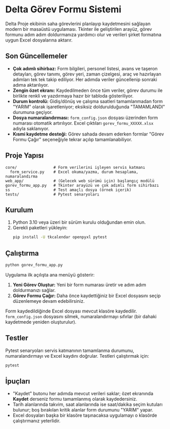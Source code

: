 # Delta Görev Formu Sistemi

Delta Proje ekibinin saha görevlerini planlayıp kaydetmesini sağlayan modern bir masaüstü uygulaması. Tkinter ile geliştirilen arayüz, görev formunu adım adım doldurmanıza yardımcı olur ve verileri şirket formatına uygun Excel dosyalarına aktarır.

## Son Güncellemeler
- **Çok adımlı sihirbaz:** Form bilgileri, personel listesi, avans ve taşeron detayları, görev tanımı, görev yeri, zaman çizelgesi, araç ve hazırlayan adımları tek tek takip ediliyor. Her adımda veriler güncellenip sonraki adıma aktarılıyor.
- **Zengin özet ekranı:** Kaydedilmeden önce tüm veriler, görev durumu ile birlikte renkli ve yazdırmaya hazır bir tabloda gösteriliyor.
- **Durum kontrolü:** Gidiş/dönüş ve çalışma saatleri tamamlanmadan form "YARIM" olarak işaretleniyor; eksiksiz doldurulduğunda "TAMAMLANDI" durumuna geçiyor.
- **Dosya numaralandırması:** `form_config.json` dosyası üzerinden form numarası otomatik artırılıyor. Excel çıktıları `gorev_formu_XXXXX.xlsx` adıyla saklanıyor.
- **Kısmi kaydetme desteği:** Görev sahada devam ederken formlar "Görev Formu Çağır" seçeneğiyle tekrar açılıp tamamlanabiliyor.

## Proje Yapısı
```
core/                # Form verilerini işleyen servis katmanı
  form_service.py    # Excel okuma/yazma, durum hesaplama, numaralandırma
web_app/             # (Gelecek web sürümü için) başlangıç modülü
gorev_formu_app.py   # Tkinter arayüzü ve çok adımlı form sihirbazı
ss                   # Test amaçlı dosya (örnek içerik)
tests/               # Pytest senaryoları
```

## Kurulum
1. Python 3.10 veya üzeri bir sürüm kurulu olduğundan emin olun.
2. Gerekli paketleri yükleyin:
   ```bash
   pip install -U tkcalendar openpyxl pytest
   ```

## Çalıştırma
```bash
python gorev_formu_app.py
```

Uygulama ilk açılışta ana menüyü gösterir:
1. **Yeni Görev Oluştur:** Yeni bir form numarası üretir ve adım adım doldurmanızı sağlar.
2. **Görev Formu Çağır:** Daha önce kaydettiğiniz bir Excel dosyasını seçip düzenlemeye devam edebilirsiniz.

Form kaydedildiğinde Excel dosyası mevcut klasöre kaydedilir. `form_config.json` dosyasını silmek, numaralandırmayı sıfırlar (bir dahaki kaydetmede yeniden oluşturulur).

## Testler
Pytest senaryoları servis katmanının tamamlanma durumunu, numaralandırmayı ve Excel kaydını doğrular. Testleri çalıştırmak için:
```bash
pytest
```

## İpuçları
- "Kaydet" butonu her adımda mevcut verileri saklar; özet ekranında **Kaydet** derseniz formu tamamlanmış olarak kaydedersiniz.
- Tarih alanlarında takvim, saat alanlarında ise saat/dakika seçim kutuları bulunur; boş bırakılan kritik alanlar form durumunu "YARIM" yapar.
- Excel dosyaları başka bir klasöre taşınacaksa uygulamayı o klasörde çalıştırmanız yeterlidir.
